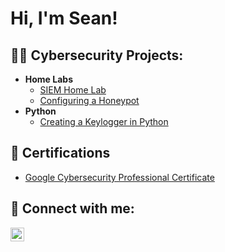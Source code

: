 <h1>Hi, I'm Sean! </h1>

<h2>👨‍💻 Cybersecurity Projects:</h2>

- <b>Home Labs</b>
  - [SIEM Home Lab](https://github.com/seanmarcus1/URL)
  - [Configuring a Honeypot](https://github.com/seanmarcus1/URL)
- <b>Python</b>
  - [Creating a Keylogger in Python](https://github.com/seanmarcus1/URL)

<h2>📄 Certifications</h2>

- [Google Cybersecurity Professional Certificate](https://www.credly.com/badges/7d862c4b-8338-4990-abfc-bcfef63cb150/public_url)

<h2> 🤳 Connect with me:</h2>


[<img align="left" alt="SeanMarcus | LinkedIn" width="22px" src="https://cdn.jsdelivr.net/npm/simple-icons@v3/icons/linkedin.svg" />][linkedin]



[linkedin]: https://linkedin.com/in/seanmarcus

<!--
**joshmadakor1/joshmadakor1** is a ✨ _special_ ✨ repository because its `README.md` (this file) appears on your GitHub profile.

Here are some ideas to get you started:

- 🔭 I’m currently working on ...
- 🌱 I’m currently learning ...
- 👯 I’m looking to collaborate on ...
- 🤔 I’m looking for help with ...
- 💬 Ask me about ...
- 📫 How to reach me: ...
- 😄 Pronouns: ...
- ⚡ Fun fact: ...
-->
